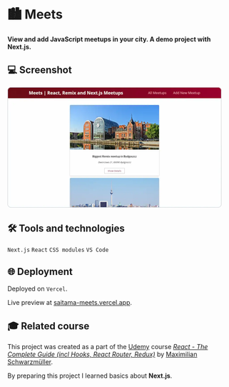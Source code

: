 # 🏙️ Meets

**View and add JavaScript meetups in your city. A demo project with Next.js.**

## 💻 Screenshot
[<img src="meets-screenshot.webp" alt="Screenshot of the Meets app" width="480px">](https://saitama-meets.vercel.app/ 'Live preview')

## 🛠️ Tools and technologies
`Next.js` `React` `CSS modules` `VS Code`

## 🌐 Deployment
Deployed on `Vercel`.

Live preview at [saitama-meets.vercel.app](https://saitama-meets.vercel.app/).

## 🎓 Related course
This project was created as a part of the [Udemy](https://www.udemy.com/ 'Udemy') course [_React - The Complete Guide (incl Hooks, React Router, Redux)_](https://www.udemy.com/course/react-the-complete-guide-incl-redux/ 'See this course on Udemy') by [Maximilian Schwarzmüller](https://twitter.com/maxedapps 'Maximilian Schwarzmüller on Twitter').

By preparing this project I learned basics about **Next.js**.

